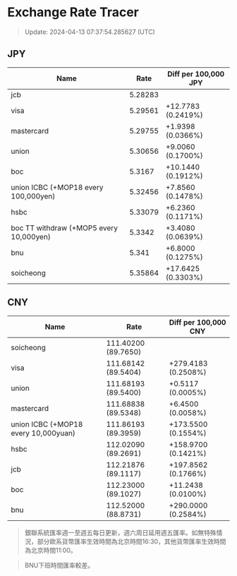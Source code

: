 # Exchange Rate Tracer

> Update: 2024-04-13 07:37:54.285627 (UTC)

## JPY

| Name                                    |    Rate | Diff per 100,000 JPY   |
|-----------------------------------------|---------|------------------------|
| jcb                                     | 5.28283 |                        |
| visa                                    | 5.29561 | +12.7783 (0.2419%)     |
| mastercard                              | 5.29755 | +1.9398 (0.0366%)      |
| union                                   | 5.30656 | +9.0060 (0.1700%)      |
| boc                                     | 5.3167  | +10.1440 (0.1912%)     |
| union ICBC (+MOP18 every 100,000yen)    | 5.32456 | +7.8560 (0.1478%)      |
| hsbc                                    | 5.33079 | +6.2360 (0.1171%)      |
| boc TT withdraw (+MOP5 every 10,000yen) | 5.3342  | +3.4080 (0.0639%)      |
| bnu                                     | 5.341   | +6.8000 (0.1275%)      |
| soicheong                               | 5.35864 | +17.6425 (0.3303%)     |

## CNY

| Name                                 | Rate                | Diff per 100,000 CNY   |
|--------------------------------------|---------------------|------------------------|
| soicheong                            | 111.40200	(89.7650) |                        |
| visa                                 | 111.68142	(89.5404) | +279.4183 (0.2508%)    |
| union                                | 111.68193	(89.5400) | +0.5117 (0.0005%)      |
| mastercard                           | 111.68838	(89.5348) | +6.4500 (0.0058%)      |
| union ICBC (+MOP18 every 10,000yuan) | 111.86193	(89.3959) | +173.5500 (0.1554%)    |
| hsbc                                 | 112.02090	(89.2691) | +158.9700 (0.1421%)    |
| jcb                                  | 112.21876	(89.1117) | +197.8562 (0.1766%)    |
| boc                                  | 112.23000	(89.1027) | +11.2438 (0.0100%)     |
| bnu                                  | 112.52000	(88.8731) | +290.0000 (0.2584%)    |


> 銀聯系統匯率週一至週五每日更新，週六周日延用週五匯率。如無特殊情況，部分歐系貨幣匯率生效時間為北京時間16:30，其他貨幣匯率生效時間為北京時間11:00。

> BNU下班時間匯率較差。

